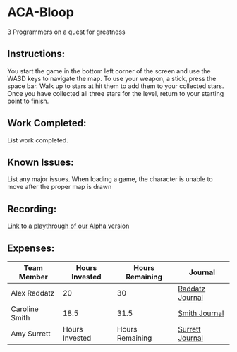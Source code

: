 # ACA-Bloop
3 Programmers on a quest for greatness

##  Instructions:
You start the game in the bottom left corner of the screen and use the WASD keys to navigate the map. To use your weapon, a stick, press the space bar. Walk up to stars at hit them to add them to your collected stars. Once you have collected all three stars for the level, return to your starting point to finish. 

## Work Completed:
List work completed.

## Known Issues:
List any major issues.
When loading a game, the character is unable to move after the proper map is drawn

## Recording:
[Link to a playthrough of our Alpha version](https://tinyurl.com/team-2-alpha)

## Expenses:

|Team Member | Hours Invested | Hours Remaining | Journal |     
|------|--------------------|---------------------| ---------- |     
|Alex Raddatz  |20 | 30 | [Raddatz Journal](https://github.com/ACA-RSS/ACA-Bloop/wiki/Raddatz-Journal) |      
|Caroline Smith | 18.5 | 31.5 | [Smith Journal](https://github.com/ACA-RSS/ACA-Bloop/wiki/Smith-Journal) |         
|Amy Surrett | Hours Invested | Hours Remaining | [Surrett Journal](https://github.com/ACA-RSS/ACA-Bloop/wiki/Surrett-Journal) |      
